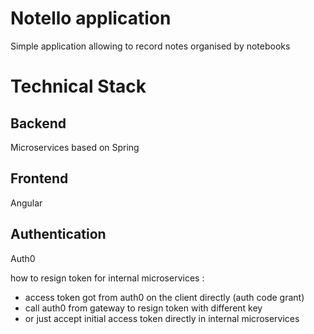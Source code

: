 # Notello application
Simple application allowing to record notes organised by notebooks

# Technical Stack

## Backend
Microservices based on Spring

## Frontend
Angular

## Authentication 
Auth0



how to resign token for internal microservices : 
- access token got from auth0 on the client directly (auth code grant)
- call auth0 from gateway to resign token with different key
- or just accept initial access token directly in internal microservices